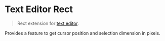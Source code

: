 Text Editor Rect
================

> Rect extension for [text editor](https://github.com/taufik-nurrohman/text-editor).

Provides a feature to get cursor position and selection dimension in pixels.